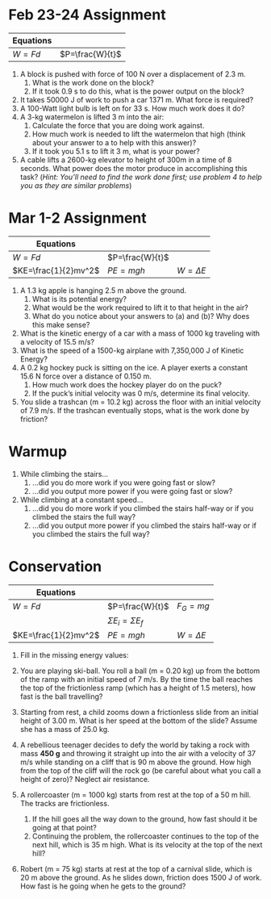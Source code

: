 Feb 23-24 Assignment
==================


| Equations |                 |
|-----------|-----------------|
|   $W=Fd$  | $P=\frac{W}{t}$ |


1. A block is pushed with force of 100 N over a displacement of 2.3 m.
	1. What is the work done on the block?
	2. If it took 0.9 s to do this, what is the power output on the block?
2. It takes 50000 J of work to push a car 1371 m.  What force is required?
3. A 100-Watt light bulb is left on for 33 s.  How much work does it do?
4. A 3-kg watermelon is lifted 3 m into the air:
	1. Calculate the force that you are doing work against.
	2. How much work is needed to lift the watermelon that high (think about your answer to a to help with this answer)?
	3. If it took you 5.1 s to lift it 3 m, what is your power?
5. A cable lifts a 2600-kg elevator to height of 300m in a time of 8 seconds.  What power does the motor produce in accomplishing this task? (*Hint: You’ll need to find the work done first; use problem 4 to help you as they are similar problems*)

Mar 1-2 Assignment
=====

| Equations          |                 |               |
|--------------------|-----------------|---------------|
|   $W=Fd$           | $P=\frac{W}{t}$ |               |
|$KE=\frac{1}{2}mv^2$|     $PE=mgh$    | $W=\Delta E$ | 

1. A 1.3 kg apple is hanging 2.5 m above the ground.
	1. What is its potential energy?
	2. What would be the work required to lift it to that height in the air?
	3. What do you notice about your answers to (a) and (b)?  Why does this make sense?
2. What is the kinetic energy of a car with a mass of 1000 kg traveling with a velocity of 15.5 m/s?
3. What is the speed of a 1500-kg airplane with 7,350,000 J of Kinetic Energy?
4. A 0.2 kg hockey puck is sitting on the ice.  A player exerts a constant 15.6 N force over a distance of 0.150 m.
	1. How much work does the hockey player do on the puck?
	2. If the puck’s initial velocity was 0 m/s, determine its final velocity.
5. You slide a trashcan (m = 10.2 kg) across the floor with an initial velocity of 7.9 m/s.  If the trashcan eventually stops, what is the work done by friction?

Warmup
======
1. While climbing the stairs…
	1. ...did you do more work if you were going fast or slow?
	2. ...did you output more power if you were going fast or slow?
2. While climbing at a constant speed…
	1. …did you do more work if you climbed the stairs half-way or if you climbed the stairs the full way?
	2. …did you output more power if you climbed the stairs half-way or if you climbed the stairs the full way?


Conservation
======

| Equations          |                       |                       |
|--------------------|-----------------------|-----------------------|
|   $W=Fd$           |    $P=\frac{W}{t}$    |        $F_G=mg$       |
|                    |$\Sigma E_i=\Sigma E_f$|                       |
|$KE=\frac{1}{2}mv^2$|        $PE=mgh$       |     $W=\Delta E$      | 

1. Fill in the missing energy values:

3. You are playing ski-ball.  You roll a ball (m = 0.20 kg) up from the bottom of the ramp with an initial speed of 7 m/s.  By the time the ball reaches the top of the frictionless ramp (which has a height of 1.5 meters), how fast is the ball travelling?
4. Starting from rest, a child zooms down a frictionless slide from an initial height of 3.00 m.  What is her speed at the bottom of the slide?  Assume she has a mass of 25.0 kg.
5. A rebellious teenager decides to defy the world by taking a rock with mass **450 g** and throwing it straight up into the air with a velocity of 37 m/s while standing on a cliff that is 90 m above the ground.  How high from the top of the cliff will the rock go (be careful about what you call a height of zero)?  Neglect air resistance.
6. A rollercoaster (m = 1000 kg) starts from rest at the top of a 50 m hill.  The tracks are frictionless.
	1. If the hill goes all the way down to the ground, how fast should it be going at that point?
	2. Continuing the problem, the rollercoaster continues to the top of the next hill, which is 35 m high.  What is its velocity at the top of the next hill?
7. Robert (m = 75 kg) starts at rest at the top of a carnival slide, which is 20 m above the ground.  As he slides down, friction does 1500 J of work.  How fast is he going when he gets to the ground?
<!--stackedit_data:
eyJoaXN0b3J5IjpbMTM1Njk1NTg1OCwtMzY1NzM3ODE4LC05Mz
Y4NTUxNTIsLTE3Nzk0MTY0OV19
-->